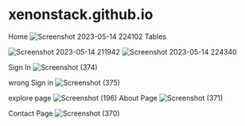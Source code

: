 # xenonstack.github.io
Home
![Screenshot 2023-05-14 224102](https://github.com/RupeshBunge/xenonstack.github.io/assets/121452251/61fddbf4-6454-4822-bece-580324efd56b)
Tables

![Screenshot 2023-05-14 211942](https://github.com/RupeshBunge/xenonstack.github.io/assets/121452251/2dd4437e-50e2-4d4c-a22c-21a704c58fa1)
![Screenshot 2023-05-14 224340](https://github.com/RupeshBunge/xenonstack.github.io/assets/121452251/2b128f5a-aa28-4c6a-8a2a-7aac519c770e)

Sign In 
![Screenshot (374)](https://github.com/RupeshBunge/xenonstack.github.io/assets/121452251/cd00ce68-1883-4fea-97cd-364cf0c03008)

wrong Sign in
![Screenshot (375)](https://github.com/RupeshBunge/xenonstack.github.io/assets/121452251/9321b932-20f7-447c-9b31-8e23c94a198c)

explore page
![Screenshot (196)](https://github.com/RupeshBunge/xenonstack.github.io/assets/121452251/028f9e8d-3a79-4aae-abdc-1643b0f24427)
About Page
![Screenshot (371)](https://github.com/RupeshBunge/xenonstack.github.io/assets/121452251/08a6d2d3-4808-4983-a9dd-f296622a7e36)

Contact Page
![Screenshot (370)](https://github.com/RupeshBunge/xenonstack.github.io/assets/121452251/4094cd17-d8a5-40d9-b2d3-a4f299837be8)
